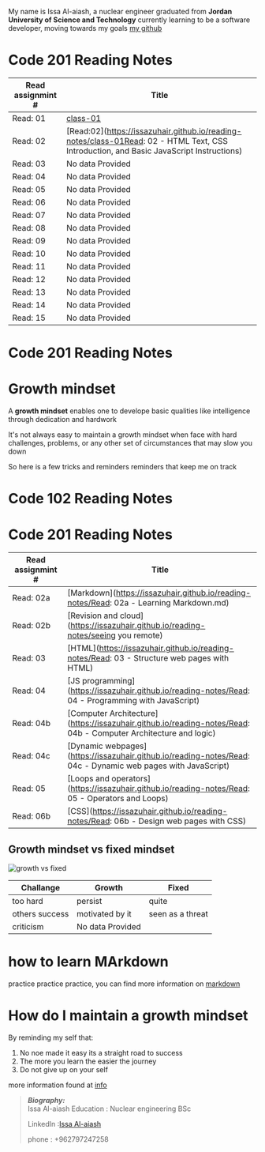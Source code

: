 
My name is Issa Al-aiash, a nuclear engineer graduated from **Jordan University of Science and Technology** 
currently learning to be a software developer, moving towards my goals [my github](https://github.com/issaZuhair)

# Code 201 Reading Notes

Read assignmint # | Title            
------            | ----------------
Read: 01          |[class-01](https://issazuhair.github.io/reading-notes/class-01)       
Read: 02          |[Read:02](https://issazuhair.github.io/reading-notes/class-01Read: 02 - HTML Text, CSS Introduction, and Basic JavaScript Instructions) 
Read: 03          |No data Provided     
Read: 04          |No data Provided
Read: 05          |No data Provided
Read: 06          |No data Provided
Read: 07          |No data Provided
Read: 08          |No data Provided
Read: 09          |No data Provided
Read: 10          |No data Provided
Read: 11          |No data Provided
Read: 12          |No data Provided
Read: 13          |No data Provided
Read: 14          |No data Provided
Read: 15          |No data Provided


# Code 201 Reading Notes

# Growth mindset 
A **growth mindset** enables one to develope basic qualities like intelligence through dedication and hardwork

It's not always easy to maintain a growth mindset when face with hard challenges, problems, or any other set of circumstances that may slow you down

So here is a few tricks and reminders reminders that keep me on track
# Code 102 Reading Notes
# Code 201 Reading Notes

Read assignmint # | Title            
------            | ----------------
Read: 02a         |[Markdown](https://issazuhair.github.io/reading-notes/Read: 02a - Learning Markdown.md)        
Read: 02b         |[Revision and cloud](https://issazuhair.github.io/reading-notes/seeing you remote)    
Read: 03          |[HTML](https://issazuhair.github.io/reading-notes/Read: 03 - Structure web pages with HTML)    
Read: 04          |[JS programming](https://issazuhair.github.io/reading-notes/Read: 04 - Programming with JavaScript)    
Read: 04b         |[Computer Architecture](https://issazuhair.github.io/reading-notes/Read: 04b - Computer Architecture and logic)   
Read: 04c         |[Dynamic webpages](https://issazuhair.github.io/reading-notes/Read: 04c - Dynamic web pages with JavaScript)    
Read: 05          |[Loops and operators](https://issazuhair.github.io/reading-notes/Read: 05 - Operators and Loops) 
Read: 06b         |[CSS](https://issazuhair.github.io/reading-notes/Read: 06b - Design web pages with CSS) 

## Growth mindset vs fixed mindset 

![growth vs fixed](https://th.bing.com/th/id/OIP.5ugHiz1Fax-YwCsSEYQwBgHaEC?w=297&h=180&c=7&o=5&dpr=1.25&pid=1.7)

Challange      | Growth             | Fixed
------         | -------------------|----------
too hard       | persist            | quite
others success | motivated by it    | seen as a threat
criticism      | No data Provided

# how to learn MArkdown

practice practice practice, you can find more information on [markdown](https://docs.github.com/en/github/writing-on-github/basic-writing-and-formatting-syntax)
# How do I maintain a growth mindset
By reminding my self that:
1. No noe made it easy its a straight road to success 
2. The more you learn the easier the journey 
3. Do not give up on your self


more information found at [info](https://issazuhair.github.io/reading-notes/home_page)
> **_Biography:_**   
> Issa Al-aiash
> Education : Nuclear engineering BSc
> 
> LinkedIn :[Issa Al-aiash](https://www.linkedin.com/in/issa-al-aiash-98b664184/)
> 
> phone : +962797247258
